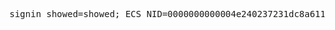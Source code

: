 <pre>
signin_showed=showed; ECS_NID=0000000000004e240237231dc8a6111d979131fe54568bfada; Hm_lvt_dbdad24cd7b6d0a7e89812352209aabe=1450074682; Hm_lpvt_dbdad24cd7b6d0a7e89812352209aabe=1450075419; PIDDKC884856=2015121414433300344013; VPSDKC884856=1; FVTDKC884856=635857010152260107; LVTDKC884856=635857010152260107; VTSDKC884856=1; MSTSDKC884856=0; SIDDKC884856=8d397e57601f4c5280f22bbac6c82c2f; HBCDKC884856=%7B%22Ticks%22%3A%22635857010624944697%22%2C%22haschat%22%3Afalse%2C%22vstatus%22%3A1%2C%22startkind%22%3A1%2C%22lroid%22%3A%22%22%2C%22oname%22%3A%22%22%2C%22Result%22%3A%22%22%2C%22cos%22%3A%22%22%2C%22pc%22%3A%222c262d4219cd4a1cbd7cc0964adf2f3f%22%7D
</pre>